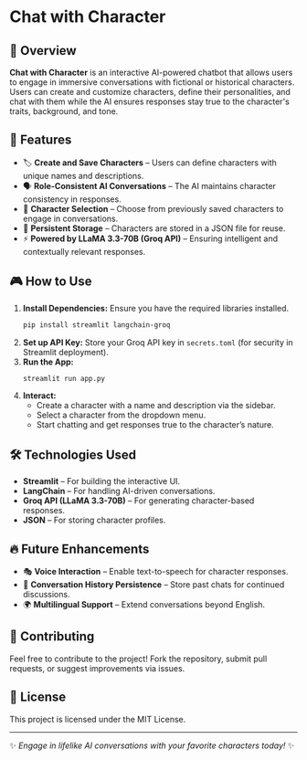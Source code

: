 # Chat with Character

## 🌟 Overview
**Chat with Character** is an interactive AI-powered chatbot that allows users to engage in immersive conversations with fictional or historical characters. Users can create and customize characters, define their personalities, and chat with them while the AI ensures responses stay true to the character's traits, background, and tone.

## 🚀 Features
- 🏷️ **Create and Save Characters** – Users can define characters with unique names and descriptions.
- 🗣️ **Role-Consistent AI Conversations** – The AI maintains character consistency in responses.
- 📜 **Character Selection** – Choose from previously saved characters to engage in conversations.
- 💾 **Persistent Storage** – Characters are stored in a JSON file for reuse.
- ⚡ **Powered by LLaMA 3.3-70B (Groq API)** – Ensuring intelligent and contextually relevant responses.

## 🎮 How to Use
1. **Install Dependencies:** Ensure you have the required libraries installed.
   ```bash
   pip install streamlit langchain-groq
   ```
2. **Set up API Key:** Store your Groq API key in `secrets.toml` (for security in Streamlit deployment).
3. **Run the App:**
   ```bash
   streamlit run app.py
   ```
4. **Interact:**
   - Create a character with a name and description via the sidebar.
   - Select a character from the dropdown menu.
   - Start chatting and get responses true to the character’s nature.

## 🛠️ Technologies Used
- **Streamlit** – For building the interactive UI.
- **LangChain** – For handling AI-driven conversations.
- **Groq API (LLaMA 3.3-70B)** – For generating character-based responses.
- **JSON** – For storing character profiles.

## 🔥 Future Enhancements
- 🎭 **Voice Interaction** – Enable text-to-speech for character responses.
- 📜 **Conversation History Persistence** – Store past chats for continued discussions.
- 🌍 **Multilingual Support** – Extend conversations beyond English.

## 🤝 Contributing
Feel free to contribute to the project! Fork the repository, submit pull requests, or suggest improvements via issues.

## 📜 License
This project is licensed under the MIT License.

---
✨ *Engage in lifelike AI conversations with your favorite characters today!* ✨

